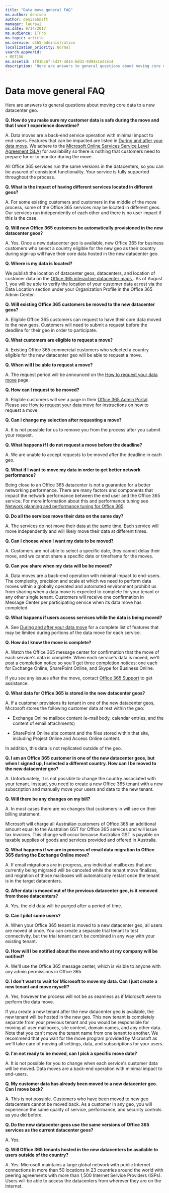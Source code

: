 ```yaml
---
title: "Data move general FAQ"
ms.author: deniseb
author: denisebmsft
manager: laurawi
ms.date: 9/14/2017
ms.audience: ITPro
ms.topic: article
ms.service: o365-administration
localization_priority: Normal
search.appverid:
- MET150
ms.assetid: 1f01bc6f-5d37-4d14-bdd3-9d94a1e23e14
description: "Here are answers to general questions about moving core data to a new datacenter geo."
---
```


# Data move general FAQ

Here are answers to general questions about moving core data to a new datacenter geo.
  
 **Q. How do you make sure my customer data is safe during the move and that I won't experience downtime?**
  
A. Data moves are a back-end service operation with minimal impact to end-users. Features that can be impacted are listed in [During and after your data move](during-and-after-your-data-move.md). We adhere to the [Microsoft Online Services Service Level Agreement (SLA)](https://go.microsoft.com/fwlink/p/?LinkId=523897) for availability so there is nothing that customers need to prepare for or to monitor during the move. 
  
All Office 365 services run the same versions in the datacenters, so you can be assured of consistent functionality. Your service is fully supported throughout the process.
  
 **Q. What is the impact of having different services located in different geos?**
  
A. For some existing customers and customers in the middle of the move process, some of the Office 365 services may be located in different geos. Our services run independently of each other and there is no user impact if this is the case.
  
 **Q. Will new Office 365 customers be automatically provisioned in the new datacenter geos?**
  
A. Yes. Once a new datacenter geo is available, new Office 365 for business customers who select a country eligible for the new geo as their country during sign-up will have their core data hosted in the new datacenter geo.
  
 **Q. Where is my data is located?**
  
We publish the location of datacenter geos, datacenters, and location of customer data on the [ Office 365 interactive datacenter maps ](https://o365datacentermap.azurewebsites.net). As of August 1, you will be able to verify the location of your customer data at rest via the Data Location section under your Organization Profile in the Office 365 Admin Center.
  
 **Q. Will existing Office 365 customers be moved to the new datacenter geos?**
  
A. Eligible Office 365 customers can request to have their core data moved to the new geos. Customers will need to submit a request before the deadline for their geo in order to participate. 
  
 **Q. What customers are eligible to request a move?**
  
A. Existing Office 365 commercial customers who selected a country eligible for the new datacenter geo will be able to request a move. 
  
 **Q. When will I be able to request a move?**
  
A. The request period will be announced on the [How to request your data move](request-your-data-move.md) page. 
  
 **Q. How can I request to be moved?**
  
A. Eligible customers will see a page in their [Office 365 Admin Portal](https://portal.office.com/). Please see [How to request your data move](request-your-data-move.md) for instructions on how to request a move. 
  
 **Q. Can I change my selection after requesting a move?**
  
A. It is not possible for us to remove you from the process after you submit your request.
  
 **Q. What happens if I do not request a move before the deadline?**
  
A. We are unable to accept requests to be moved after the deadline in each geo.
  
 **Q. What if I want to move my data in order to get better network performance?**
  
Being close to an Office 365 datacenter is not a guarantee for a better networking performance. There are many factors and components that impact the network performance between the end user and the Office 365 service. For more information about this and performance tuning see [Network planning and performance tuning for Office 365](network-planning-and-performance.md).
  
 **Q. Do all the services move their data on the same day?**
  
A. The services do not move their data at the same time. Each service will move independently and will likely move their data at different times.
  
 **Q. Can I choose when I want my data to be moved?**
  
A. Customers are not able to select a specific date, they cannot delay their move, and we cannot share a specific date or timeframe for the moves.
  
 **Q. Can you share when my data will be be moved?**
  
A. Data moves are a back-end operation with minimal impact to end-users. The complexity, precision and scale at which we need to perform data moves within a globally operated and automated environment prohibit us from sharing when a data move is expected to complete for your tenant or any other single tenant. Customers will receive one confirmation in Message Center per participating service when its data move has completed. 
  
 **Q. What happens if users access services while the data is being moved?**
  
A. See [During and after your data move](during-and-after-your-data-move.md) for a complete list of features that may be limited during portions of the data move for each service. 
  
 **Q. How do I know the move is complete?**
  
A. Watch the Office 365 message center for confirmation that the move of each service's data is complete. When each service's data is moved, we'll post a completion notice so you'll get three completion notices: one each for Exchange Online, SharePoint Online, and Skype for Business Online.
  
If you see any issues after the move, contact [Office 365 Support](https://go.microsoft.com/fwlink/p/?LinkID=522459) to get assistance. 
  
 **Q. What data for Office 365 is stored in the new datacenter geos?**
  
A. If a customer provisions its tenant in one of the new datacenter geos, Microsoft stores the following customer data at rest within the geo:
  
- Exchange Online mailbox content (e-mail body, calendar entries, and the content of email attachments)
    
- SharePoint Online site content and the files stored within that site, including Project Online and Access Online content.
    
In addition, this data is not replicated outside of the geo.
  
 **Q. I am an Office 365 customer in one of the new datacenter geos, but when I signed up, I selected a different country. How can I be moved to the new datacenter geo?**
  
A. Unfortunately, it is not possible to change the country associated with your tenant. Instead, you need to create a new Office 365 tenant with a new subscription and manually move your users and data to the new tenant.
  
 **Q. Will there be any changes on my bill?**
  
A. In most cases there are no changes that customers in will see on their billing statement.
  
Microsoft will charge all Australian customers of Office 365 an additional amount equal to the Australian GST for Office 365 services and will issue tax invoices. This change will occur because Australian GST is payable on taxable supplies of goods and services provided and offered in Australia.
  
 **Q. What happens if we are in process of email data migration to Office 365 during the Exchange Online move?**
  
A. If email migrations are in progress, any individual mailboxes that are currently being migrated will be canceled while the tenant move finalizes, and migration of those mailboxes will automatically restart once the tenant is in the target datacenters.
  
 **Q. After data is moved out of the previous datacenter geo, is it removed from those datacenters?**
  
A. Yes, the old data will be purged after a period of time.
  
 **Q. Can I pilot some users?**
  
A. When your Office 365 tenant is moved to a new datacenter geo, all users are moved at once. You can create a separate trial tenant to test connectivity, but the trial tenant can't be combined in any way with your existing tenant.
  
 **Q. How will I be notified about the move and who at my company will be notified?**
  
A. We'll use the Office 365 message center, which is visible to anyone with any admin permissions in Office 365.
  
 **Q. I don't want to wait for Microsoft to move my data. Can I just create a new tenant and move myself?**
  
A. Yes, however the process will not be as seamless as if Microsoft were to perform the data move.
  
If you create a new tenant after the new datacenter geo is available, the new tenant will be hosted in the new geo. This new tenant is completely separate from your previous tenant and you would be responsible for moving all user mailboxes, site content, domain names, and any other data. Note that you can't move the tenant name from one tenant to another. We recommend that you wait for the move program provided by Microsoft as we'll take care of moving all settings, data, and subscriptions for your users.
  
 **Q. I'm not ready to be moved, can I pick a specific move date?**
  
A. It is not possible for you to change when each service's customer data will be moved. Data moves are a back-end operation with minimal impact to end-users.
  
 **Q. My customer data has already been moved to a new datacenter geo. Can I move back?**
  
A. This is not possible. Customers who have been moved to new geo datacenters cannot be moved back. As a customer in any geo, you will experience the same quality of service, performance, and security controls as you did before.
  
 **Q. Do the new datacenter geos use the same versions of Office 365 services as the current datacenter geos?**
  
A. Yes.
  
 **Q. Will Office 365 tenants hosted in the new datacenters be available to users outside of the country?**
  
A. Yes. Microsoft maintains a large global network with public Internet connections in more than 50 locations in 23 countries around the world with peering agreements with more than 1,500 Internet Service Providers (ISPs). Users will be able to access the datacenters from wherever they are on the Internet.
  

